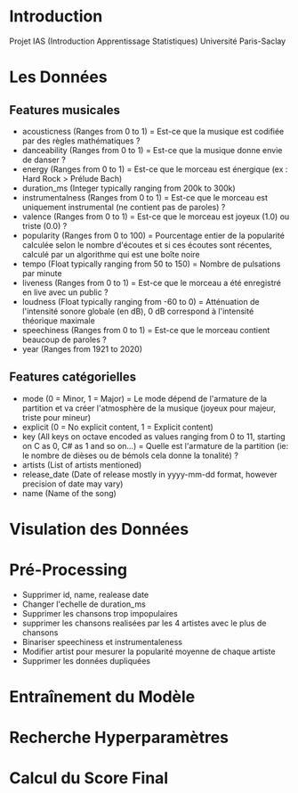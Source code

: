 # Introduction
Projet IAS (Introduction Apprentissage Statistiques) Université Paris-Saclay

# Les Données

## Features musicales

* acousticness (Ranges from 0 to 1) 
= Est-ce que la musique est codifiée par des règles mathématiques ?
* danceability (Ranges from 0 to 1) 
= Est-ce que la musique donne envie de danser ?
* energy (Ranges from 0 to 1)
= Est-ce que le morceau est énergique (ex : Hard Rock > Prélude Bach)
* duration_ms (Integer typically ranging from 200k to 300k)
* instrumentalness (Ranges from 0 to 1)
= Est-ce que le morceau est uniquement instrumental (ne contient pas de paroles) ?
* valence (Ranges from 0 to 1)
= Est-ce que le morceau est joyeux (1.0) ou triste (0.0) ?
* popularity (Ranges from 0 to 100)
= Pourcentage entier de la popularité calculée selon le nombre d'écoutes
et si ces écoutes sont récentes, calculé par un algorithme qui est une
boîte noire
* tempo (Float typically ranging from 50 to 150)
= Nombre de pulsations par minute
* liveness (Ranges from 0 to 1)
= Est-ce que le morceau a été enregistré en live avec un public ?
* loudness (Float typically ranging from -60 to 0)
= Atténuation de l'intensité sonore globale (en dB), 0 dB correspond à l'intensité
théorique maximale
* speechiness (Ranges from 0 to 1)
= Est-ce que le morceau contient beaucoup de paroles ?
* year (Ranges from 1921 to 2020)

## Features catégorielles

* mode (0 = Minor, 1 = Major)
= Le mode dépend de l'armature de la partition et va créer l'atmosphère
de la musique (joyeux pour majeur, triste pour mineur)
* explicit (0 = No explicit content, 1 = Explicit content)
* key (All keys on octave encoded as values ranging from 0 to 11, starting on C as 0, C# as 1 and so on…)
= Quelle est l'armature de la partition (ie: le nombre de dièses ou de bémols cela donne la tonalité) ?
* artists (List of artists mentioned)
* release_date (Date of release mostly in yyyy-mm-dd format, however precision of date may vary)
* name (Name of the song)

# Visulation des Données

# Pré-Processing

* Supprimer id, name, realease date 
* Changer l'echelle de duration_ms
* Supprimer les chansons trop impopulaires
* supprimer les chansons realisées par les 4 artistes avec le plus de chansons
* Binariser speechiness et instrumentaleness
* Modifier artist pour mesurer la popularité moyenne de chaque artiste
* Supprimer les données dupliquées

# Entraînement du Modèle

# Recherche Hyperparamètres

# Calcul du Score Final
